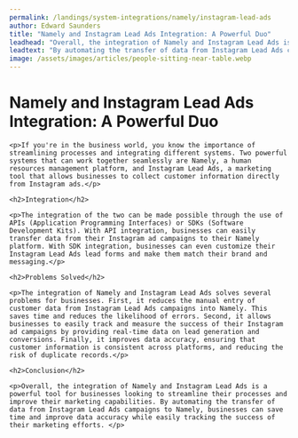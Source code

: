 ```yaml
---
permalink: /landings/system-integrations/namely/instagram-lead-ads
author: Edward Saunders
title: "Namely and Instagram Lead Ads Integration: A Powerful Duo"
leadhead: "Overall, the integration of Namely and Instagram Lead Ads is a powerful tool for businesses looking to streamline their processes and improve their marketing capabilities"
leadtext: "By automating the transfer of data from Instagram Lead Ads campaigns to Namely, businesses can save time and improve data accuracy while easily tracking the success of their marketing efforts."
image: /assets/images/articles/people-sitting-near-table.webp
---
```

<div class="arttext">
	<h1>Namely and Instagram Lead Ads Integration: A Powerful Duo</h1>

	<p>If you're in the business world, you know the importance of streamlining processes and integrating different systems. Two powerful systems that can work together seamlessly are Namely, a human resources management platform, and Instagram Lead Ads, a marketing tool that allows businesses to collect customer information directly from Instagram ads.</p>

	<h2>Integration</h2>

	<p>The integration of the two can be made possible through the use of APIs (Application Programming Interfaces) or SDKs (Software Development Kits). With API integration, businesses can easily transfer data from their Instagram ad campaigns to their Namely platform. With SDK integration, businesses can even customize their Instagram Lead Ads lead forms and make them match their brand and messaging.</p>

	<h2>Problems Solved</h2>

	<p>The integration of Namely and Instagram Lead Ads solves several problems for businesses. First, it reduces the manual entry of customer data from Instagram Lead Ads campaigns into Namely. This saves time and reduces the likelihood of errors. Second, it allows businesses to easily track and measure the success of their Instagram ad campaigns by providing real-time data on lead generation and conversions. Finally, it improves data accuracy, ensuring that customer information is consistent across platforms, and reducing the risk of duplicate records.</p>

	<h2>Conclusion</h2>

	<p>Overall, the integration of Namely and Instagram Lead Ads is a powerful tool for businesses looking to streamline their processes and improve their marketing capabilities. By automating the transfer of data from Instagram Lead Ads campaigns to Namely, businesses can save time and improve data accuracy while easily tracking the success of their marketing efforts. </p>

</div>